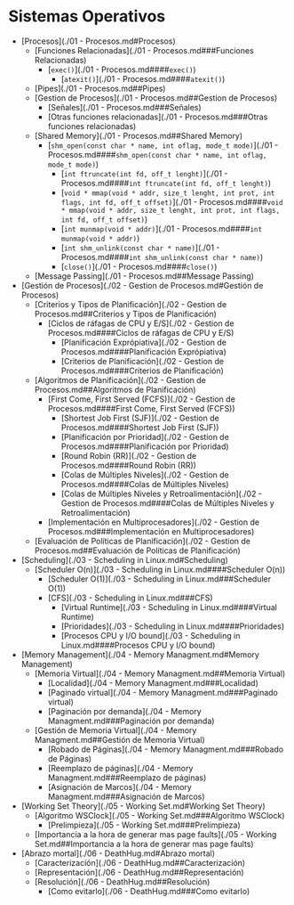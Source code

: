 # Sistemas Operativos
- [Procesos](./01 - Procesos.md#Procesos)
	- [Funciones Relacionadas](./01 - Procesos.md###Funciones Relacionadas)
		- [`exec()`](./01 - Procesos.md####`exec()`)
			- [`atexit()`](./01 - Procesos.md####`atexit()`)
	- [Pipes](./01 - Procesos.md##Pipes)
	- [Gestion de Procesos](./01 - Procesos.md##Gestion de Procesos)
		- [Señales](./01 - Procesos.md###Señales)
		- [Otras funciones relacionadas](./01 - Procesos.md###Otras funciones relacionadas)
	- [Shared Memory](./01 - Procesos.md##Shared Memory)
		- [`shm_open(const char * name, int oflag, mode_t mode)`](./01 - Procesos.md####`shm_open(const char * name, int oflag, mode_t mode)`)
			- [`int ftruncate(int fd, off_t lenght)`](./01 - Procesos.md####`int ftruncate(int fd, off_t lenght)`)
			- [`void * mmap(void * addr, size_t lenght, int prot, int flags, int fd, off_t offset)`](./01 - Procesos.md####`void * mmap(void * addr, size_t lenght, int prot, int flags, int fd, off_t offset)`)
			- [`int munmap(void * addr)`](./01 - Procesos.md####`int munmap(void * addr)`)
			- [`int shm_unlink(const char * name)`](./01 - Procesos.md####`int shm_unlink(const char * name)`)
			- [`close()`](./01 - Procesos.md####`close()`)
	- [Message Passing](./01 - Procesos.md##Message Passing)
- [Gestión de Procesos](./02 - Gestion de Procesos.md#Gestión de Procesos)
	- [Criterios y Tipos de Planificación](./02 - Gestion de Procesos.md##Criterios y Tipos de Planificación)
		- [Ciclos de ráfagas de CPU y E/S](./02 - Gestion de Procesos.md####Ciclos de ráfagas de CPU y E/S)
			- [Planificación Exprópiativa](./02 - Gestion de Procesos.md####Planificación Exprópiativa)
			- [Criterios de Planificación](./02 - Gestion de Procesos.md####Criterios de Planificación)
	- [Algoritmos de Planificación](./02 - Gestion de Procesos.md##Algoritmos de Planificación)
		- [First Come, First Served (FCFS)](./02 - Gestion de Procesos.md####First Come, First Served (FCFS))
			- [Shortest Job First (SJF)](./02 - Gestion de Procesos.md####Shortest Job First (SJF))
			- [Planificación por Prioridad](./02 - Gestion de Procesos.md####Planificación por Prioridad)
			- [Round Robin (RR)](./02 - Gestion de Procesos.md####Round Robin (RR))
			- [Colas de Múltiples Niveles](./02 - Gestion de Procesos.md####Colas de Múltiples Niveles)
			- [Colas de Múltiples Niveles y Retroalimentación](./02 - Gestion de Procesos.md####Colas de Múltiples Niveles y Retroalimentación)
		- [Implementación en Multiprocesadores](./02 - Gestion de Procesos.md###Implementación en Multiprocesadores)
	- [Evaluación de Políticas de Planificación](./02 - Gestion de Procesos.md##Evaluación de Políticas de Planificación)
- [Scheduling](./03 - Scheduling in  Linux.md#Scheduling)
	- [Scheduler O(n)](./03 - Scheduling in  Linux.md####Scheduler O(n))
		- [Scheduler O(1)](./03 - Scheduling in  Linux.md###Scheduler O(1))
		- [CFS](./03 - Scheduling in  Linux.md###CFS)
			- [Virtual Runtime](./03 - Scheduling in  Linux.md####Virtual Runtime)
			- [Prioridades](./03 - Scheduling in  Linux.md####Prioridades)
			- [Procesos CPU y I/O bound](./03 - Scheduling in  Linux.md####Procesos CPU y I/O bound)
- [Memory Management](./04 - Memory Managment.md#Memory Management)
	- [Memoria Virtual](./04 - Memory Managment.md##Memoria Virtual)
		- [Localidad](./04 - Memory Managment.md###Localidad)
		- [Paginado virtual](./04 - Memory Managment.md###Paginado virtual)
		- [Paginación por demanda](./04 - Memory Managment.md###Paginación por demanda)
	- [Gestión de Memoria Virtual](./04 - Memory Managment.md##Gestión de Memoria Virtual)
		- [Robado de Páginas](./04 - Memory Managment.md###Robado de Páginas)
		- [Reemplazo de páginas](./04 - Memory Managment.md###Reemplazo de páginas)
		- [Asignación de Marcos](./04 - Memory Managment.md###Asignación de Marcos)
- [Working Set Theory](./05 - Working Set.md#Working Set Theory)
	- [Algoritmo WSClock](./05 - Working Set.md###Algoritmo WSClock)
		- [Prelimpieza](./05 - Working Set.md###Prelimpieza)
	- [Importancia a la hora de generar mas page faults](./05 - Working Set.md##Importancia a la hora de generar mas page faults)
- [Abrazo mortal](./06 - DeathHug.md#Abrazo mortal)
	- [Caracterización](./06 - DeathHug.md##Caracterización)
	- [Representación](./06 - DeathHug.md##Representación)
	- [Resolución](./06 - DeathHug.md##Resolución)
		- [Como evitarlo](./06 - DeathHug.md###Como evitarlo)

